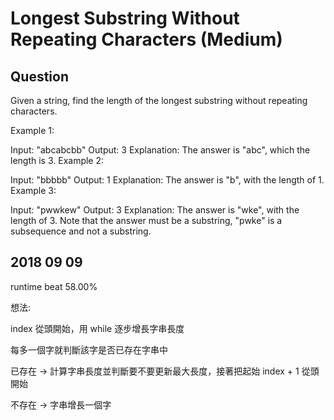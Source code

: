 # Longest Substring Without Repeating Characters (Medium)

## Question
Given a string, find the length of the longest substring without repeating characters.

Example 1:

Input: "abcabcbb"
Output: 3 
Explanation: The answer is "abc", which the length is 3.
Example 2:

Input: "bbbbb"
Output: 1
Explanation: The answer is "b", with the length of 1.
Example 3:

Input: "pwwkew"
Output: 3
Explanation: The answer is "wke", with the length of 3. 
             Note that the answer must be a substring, "pwke" is a subsequence and not a substring.

## 2018 09 09
runtime beat 58.00%

想法:

index 從頭開始，用 while 逐步增長字串長度

每多一個字就判斷該字是否已存在字串中

已存在 -> 計算字串長度並判斷要不要更新最大長度，接著把起始 index + 1 從頭開始

不存在 -> 字串增長一個字
